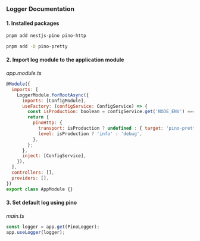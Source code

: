 ### Logger Documentation

#### 1. Installed packages
```sh
pnpm add nestjs-pino pino-http
```
```sh
pnpm add -D pino-pretty
```

#### 2. Import log module to the application module
*app.module.ts*
```js
@Module({
  imports: [
    LoggerModule.forRootAsync({
      imports: [ConfigModule],
      useFactory: (configService: ConfigService) => {
        const isProduction: boolean = configService.get('NODE_ENV') === 'production';
        return {
          pinoHttp: {
            transport: isProduction ? undefined : { target: 'pino-pretty', options: { singleLine: true } },
            level: isProduction ? 'info' : 'debug',
          },
        };
      },
      inject: [ConfigService],
    }),
  ],
  controllers: [],
  providers: [],
})
export class AppModule {}
```

#### 3. Set default log using pino
*main.ts*
```js
const logger = app.get(PinoLogger);
app.useLogger(logger);
```